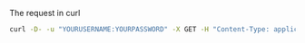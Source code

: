 
The request in curl

```bash
curl -D- -u "YOURUSERNAME:YOURPASSWORD" -X GET -H "Content-Type: application/json" https://epic.grnet.gr/api/v2/handles/11239/05C3DB56-5692-11E3-AF8F-1C6F65A666B5
```


